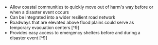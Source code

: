 - Allow coastal communities to quickly move out of harm's way before or when a disaster event occurs
- Can be integrated into a wider resilient road network
- Roadways that are elevated above flood plains could serve as temporary evacuation centers [^9]
- Provides easy access to emergency shelters before and during a disaster event [^9]